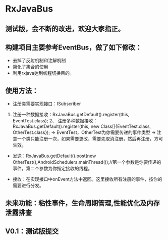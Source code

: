 # RxJavaBus
## 测试版，会不断的改进，欢迎大家指正。
## 构建项目主要参考EventBus，做了如下修改：
* 去掉了反射机制和注解机制
* 简化了集合的使用
* 利用rxjava达到线程切换目的。
## 使用方法：
* 注册类需要实现接口：ISubscriber
1. 注册一种数据接收：RxJavaBus.getDefault().register(this, EventTest.class);
2、 注册多种数据接收： RxJavaBus.getDefault().register(this, new Class[]{EventTest.class, OtherTest.class});
-> EventTest，OtherTest为你需要传递的事件类型
-> 注意一个类只能注册一次，如果需要更改，需要先取消注册，然后再注册，方可生效。

* 发送：RxJavaBus.getDefault().post(new OtherTest(),AndroidSchedulers.mainThread());//第一个参数是你要传递的事件，第二个参数为你指定接收的线程。

* 接收：在实现接口中onEvent方法中返回。这里接收所有注册的事件，按你的需要进行分发。

## 未来功能：粘性事件，生命周期管理,性能优化及内存泄露排查

## V0.1：测试版提交
